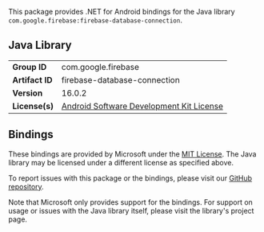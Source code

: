 This package provides .NET for Android bindings for the Java library `com.google.firebase:firebase-database-connection`.

## Java Library

| | |
|-|-|
| **Group ID** | com.google.firebase |
| **Artifact ID** | firebase-database-connection |
| **Version** | 16.0.2 |
| **License(s)** | [Android Software Development Kit License](https://developer.android.com/studio/terms.html) |

## Bindings

These bindings are provided by Microsoft under the [MIT License](https://opensource.org/licenses/MIT). The Java
library may be licensed under a different license as specified above.

To report issues with this package or the bindings, please visit our [GitHub repository](https://aka.ms/android-libraries).

Note that Microsoft only provides support for the bindings. For support on
usage or issues with the Java library itself, please visit the library's project page.
